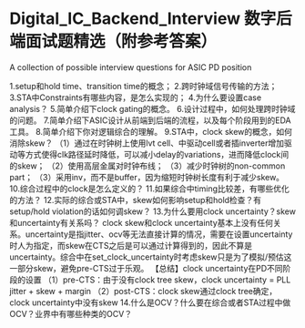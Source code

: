 # Digital_IC_Backend_Interview 数字后端面试题精选（附参考答案）
A collection of possible interview questions for ASIC PD position

1.setup和hold time、transition time的概念；
2.跨时钟域信号传输的方法；
3.STA中Constraints有哪些内容，是怎么实现的；
4.为什么要设置case analysis？
5.简单介绍下clock gating的概念。
6.设计过程中，如何处理跨时钟域的问题。
7.简单介绍下ASIC设计从前端到后端的流程，以及每个阶段用到的EDA工具。
8.简单介绍下你对逻辑综合的理解。
9.STA中，clock skew的概念，如何消除skew？
（1）通过在时钟树上使用lvt cell、中驱动cell或者插inverter增加驱动等方式使得clk路径延时降低，可以减小delay的variations，进而降低clock间的skew；
（2）使用高层金属对时钟布线；
（3）减少时钟树的non-common part；
（3）采用inv，而不是buffer，因为缩短时钟树长度有利于减少skew。
10.综合过程中的clock是怎么定义的？
11.如果综合中timing比较差，有哪些优化的方法？
12.实际的综合或STA中，skew如何影响setup和hold检查？有setup/hold violation的话如何调skew？
13.为什么要用clock uncertainty？skew和uncertainty有关系吗？
clock skew和clock uncertainty基本上没有任何关系。uncertainty是指jitter、ocv等无法直接计算的情况，需要在设置uncertainty时人为指定，而skew在CTS之后是可以通过计算得到的，因此不算是uncertainty。综合中在set_clock_uncertainty时考虑skew只是为了模拟/预估这一部分skew，避免pre-CTS过于乐观。
【总结】clock uncertainty在PD不同阶段的设置
（1）pre-CTS：由于没有clock tree skew，clock uncertainty = PLL jitter + skew + margin
（2）post-CTS：clock skew通过clock tree确定，clock uncertainty中没有skew
14.什么是OCV？什么要在综合或者STA过程中做OCV？业界中有哪些种类的OCV？
